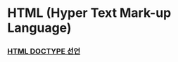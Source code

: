 # HTML (Hyper Text Mark-up Language)

### [HTML DOCTYPE 선언](https://github.com/jungks9351/Front-End-Dev/blob/main/HTML/HTML%20DOCTYPE%20%EC%84%A0%EC%96%B8.md)
